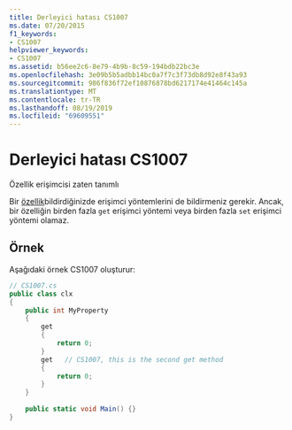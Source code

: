 ```yaml
---
title: Derleyici hatası CS1007
ms.date: 07/20/2015
f1_keywords:
- CS1007
helpviewer_keywords:
- CS1007
ms.assetid: b56ee2c6-8e79-4b9b-8c59-194bdb22bc3e
ms.openlocfilehash: 3e09b5b5adbb14bc0a7f7c3f73db8d92e8f43a93
ms.sourcegitcommit: 986f836f72ef10876878bd6217174e41464c145a
ms.translationtype: MT
ms.contentlocale: tr-TR
ms.lasthandoff: 08/19/2019
ms.locfileid: "69609551"
---
```

# <a name="compiler-error-cs1007"></a>Derleyici hatası CS1007
Özellik erişimcisi zaten tanımlı  
  
 Bir [özellik](../programming-guide/classes-and-structs/using-properties.md)bildirdiğinizde erişimci yöntemlerini de bildirmeniz gerekir. Ancak, bir özelliğin birden fazla `get` erişimci yöntemi veya birden fazla `set` erişimci yöntemi olamaz.  
  
## <a name="example"></a>Örnek  
 Aşağıdaki örnek CS1007 oluşturur:  
  
```csharp  
// CS1007.cs  
public class clx  
{  
    public int MyProperty  
    {  
        get  
        {  
            return 0;  
        }  
        get   // CS1007, this is the second get method  
        {  
            return 0;  
        }  
    }  
  
    public static void Main() {}  
}  
```
